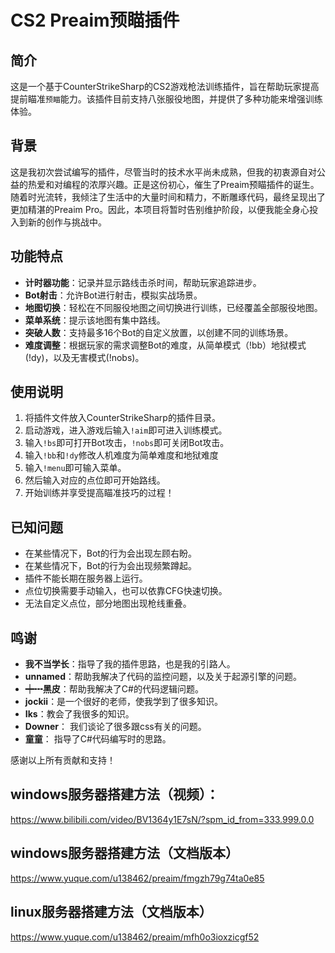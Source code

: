 # CS2 Preaim预瞄插件
  
## 简介  
  
这是一个基于CounterStrikeSharp的CS2游戏枪法训练插件，旨在帮助玩家提高提前瞄准`预瞄`能力。该插件目前支持八张服役地图，并提供了多种功能来增强训练体验。

## 背景

这是我初次尝试编写的插件，尽管当时的技术水平尚未成熟，但我的初衷源自对公益的热爱和对编程的浓厚兴趣。正是这份初心，催生了Preaim预瞄插件的诞生。随着时光流转，我倾注了生活中的大量时间和精力，不断雕琢代码，最终呈现出了更加精湛的Preaim Pro。因此，本项目将暂时告别维护阶段，以便我能全身心投入到新的创作与挑战中。
  
## 功能特点  
  
- **计时器功能**：记录并显示路线击杀时间，帮助玩家追踪进步。  
- **Bot射击**：允许Bot进行射击，模拟实战场景。  
- **地图切换**：轻松在不同服役地图之间切换进行训练，已经覆盖全部服役地图。  
- **菜单系统**：提示该地图有集中路线。  
- **突破人数**：支持最多16个Bot的自定义放置，以创建不同的训练场景。  
- **难度调整**：根据玩家的需求调整Bot的难度，从简单模式（!bb）地狱模式(!dy)，以及无害模式(!nobs)。  
  
## 使用说明  
  
1. 将插件文件放入CounterStrikeSharp的插件目录。  
2. 启动游戏，进入游戏后输入`!aim`即可进入训练模式。
3. 输入`!bs`即可打开Bot攻击，`!nobs`即可关闭Bot攻击。
4. 输入`!bb`和`!dy`修改人机难度为简单难度和地狱难度
5. 输入`!menu`即可输入菜单。
6. 然后输入对应的点位即可开始路线。
7. 开始训练并享受提高瞄准技巧的过程！  
  
## 已知问题  
  
- 在某些情况下，Bot的行为会出现左顾右盼。
- 在某些情况下，Bot的行为会出现频繁蹲起。
- 插件不能长期在服务器上运行。
- 点位切换需要手动输入，也可以依靠CFG快速切换。
- 无法自定义点位，部分地图出现枪线重叠。


## 鸣谢  
  
- **我不当学长**：指导了我的插件思路，也是我的引路人。  
- **unnamed**：帮助我解决了代码的监控问题，以及关于起源引擎的问题。  
- **┿┅黑皮**：帮助我解决了C#的代码逻辑问题。  
- **jockii**：是一个很好的老师，使我学到了很多知识。
- **Iks**：教会了我很多的知识。
- **Downer**： 我们谈论了很多跟css有关的问题。
- **童童**： 指导了C#代码编写时的思路。
  
感谢以上所有贡献和支持！

## windows服务器搭建方法（视频）：

https://www.bilibili.com/video/BV1364y1E7sN/?spm_id_from=333.999.0.0

## windows服务器搭建方法（文档版本）

https://www.yuque.com/u138462/preaim/fmgzh79g74ta0e85

## linux服务器搭建方法（文档版本）

https://www.yuque.com/u138462/preaim/mfh0o3ioxzicgf52
